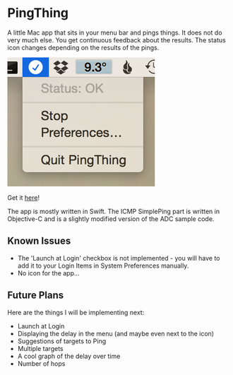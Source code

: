 PingThing
=========

A little Mac app that sits in your menu bar and pings things.  It does not do very much else.  You get continuous feedback about the results.  The status icon changes depending on the results of the pings.

![Screenshot](screenshot.png "Screenshot")

Get it [here](https://github.com/huwr/pingThing/releases)!

The app is mostly written in Swift.  The ICMP SimplePing part is written in Objective-C and is a slightly modified version of the ADC sample code.

Known Issues
------------

* The 'Launch at Login' checkbox is not implemented - you will have to add it to your Login Items in System Preferences manually.
* No icon for the app...

Future Plans
------------

Here are the things I will be implementing next:

* Launch at Login
* Displaying the delay in the menu (and maybe even next to the icon)
* Suggestions of targets to Ping
* Multiple targets
* A cool graph of the delay over time
* Number of hops
